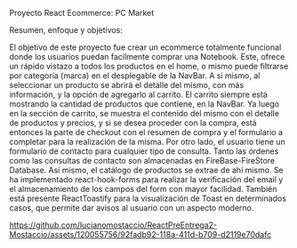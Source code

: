 Proyecto React Ecommerce: PC Market

Resumen, enfoque y objetivos:

El objetivo de este proyecto fue crear un ecommerce totalmente funcional donde los usuarios puedan facilmente comprar una Notebook. Este, ofrece un rápido vistazo a todos los productos en el home, o mismo puede filtrarse por categoría (marca) en el desplegable de la NavBar. A si mismo, al seleccionar un producto se abrirá el detalle del mismo, con más información, y la opción de agregarlo al carrito. 
El carrito siempre está mostrando la cantidad de productos que contiene, en la NavBar. Ya luego en la sección de carrito, se muestra el contenido del mismo con el detalle de productos y precios, y si se desea proceder con la compra, está entonces la parte de checkout con el resumen de compra y el formulario a completar para la realización de la misma.
Por otro lado, el usuario tiene un formulario de contacto para cualquier tipo de consulta. Tanto las órdenes como las consultas de contacto son almacenadas en FireBase-FireStore Database. Así mismo, el catálogo de productos se extrae de ahí mismo.
Se ha implementado react-hook-forms para realizar la verificación del email y el almacenamiento de los campos del form con mayor facilidad. También está presente 
ReactToastify para la visualización de Toast en determinados casos, que permite dar avisos al usuario con un aspecto moderno.

https://github.com/lucianomostaccio/ReactPreEntrega2-Mostaccio/assets/120055756/92fadb92-118a-411d-b709-d2119e70dafc
